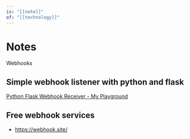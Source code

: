```yaml
---
is: "[[note]]"
of: "[[technology]]"
---
```

# Notes
Webhooks

## Simple webhook listener with python and flask
[Python Flask Webhook Receiver - My Playground](https://peter-nhan.github.io/posts/Webhook-Python-Curl-DNAC/)

## Free webhook services
* https://webhook.site/

